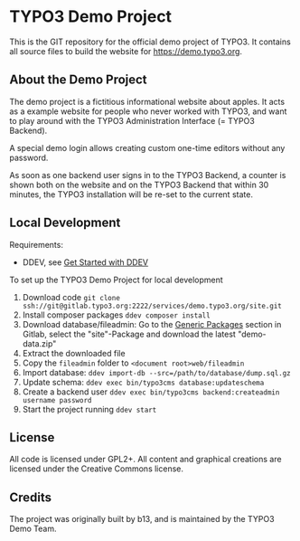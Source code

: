 # TYPO3 Demo Project

This is the GIT repository for the official demo project of TYPO3. It contains
all source files to build the website for https://demo.typo3.org.

## About the Demo Project

The demo project is a fictitious informational website about apples. It acts as
a example website for people who never worked with TYPO3, and want to play around
with the TYPO3 Administration Interface (= TYPO3 Backend).

A special demo login allows creating custom one-time editors without any password.

As soon as one backend user signs in to the TYPO3 Backend, a counter is shown both on the website
and on the TYPO3 Backend that within 30 minutes, the TYPO3 installation will be re-set
to the current state.

## Local Development

Requirements:

* DDEV, see [Get Started with DDEV](https://www.ddev.com/get-started/)

To set up the TYPO3 Demo Project for local development

1. Download code `git clone ssh://git@gitlab.typo3.org:2222/services/demo.typo3.org/site.git`
2. Install composer packages `ddev composer install`
3. Download database/fileadmin: Go to the [Generic Packages](https://gitlab.typo3.org/services/demo.typo3.org/site/-/packages) section in Gitlab, select the "site"-Package and download the latest "demo-data.zip"
4. Extract the downloaded file
5. Copy the `fileadmin` folder to `<document root>web/fileadmin`
6. Import database: `ddev import-db --src=/path/to/database/dump.sql.gz`
7. Update schema: `ddev exec bin/typo3cms database:updateschema`
8. Create a backend user `ddev exec bin/typo3cms backend:createadmin username password`
9. Start the project running `ddev start`

## License

All code is licensed under GPL2+. All content and graphical creations are licensed under
the Creative Commons license.

## Credits

The project was originally built by b13, and is maintained by the TYPO3 Demo Team.
